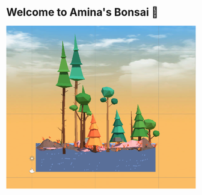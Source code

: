 # Welcome to Amina's Bonsai 🌳
![Bonsai Image](https://github.com/ak7588/altReal/blob/master/Sep6Lab/Bonsai%20Images/2.png)
